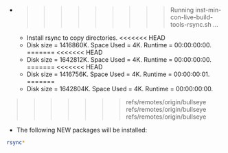 * >>>>>>>>> Running inst-min-con-live-build-tools-rsync.sh ...
  * Install rsync to copy directories.
<<<<<<< HEAD
  * Disk size = 1416860K. Space Used = 4K. Runtime = 00:00:00:00.
=======
<<<<<<< HEAD
  * Disk size = 1642812K. Space Used = 4K. Runtime = 00:00:00:00.
=======
<<<<<<< HEAD
  * Disk size = 1416756K. Space Used = 4K. Runtime = 00:00:00:01.
=======
  * Disk size = 1642804K. Space Used = 4K. Runtime = 00:00:00:00.
>>>>>>> refs/remotes/origin/bullseye
>>>>>>> refs/remotes/origin/bullseye
>>>>>>> refs/remotes/origin/bullseye
  * The following NEW packages will be installed:
  ```bash
rsync*
  ```
